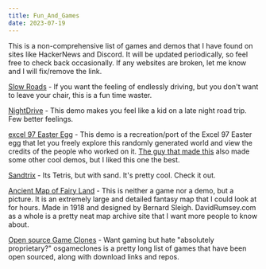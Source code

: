 ```yaml
---
title: Fun_And_Games
date: 2023-07-19
---
```


This is a non-comprehensive list of games and demos that I have found on sites like HackerNews and Discord. It will be updated periodically, so feel free to check back occasionally. If any websites are broken, let me know and I will fix/remove the link.


[Slow Roads](https://slowroads.io/) - If you want the feeling of endlessly driving, but you don't want to leave your chair, this is a fun time waster.

[NightDrive](https://incoherency.co.uk/nightdrive/) - This demo makes you feel like a kid on a late night road trip. Few better feelings.

[excel 97 Easter Egg](https://rezmason.github.io/excel_97_egg/?o=src&l=63,1) - This demo is a recreation/port of the Excel 97 Easter egg that let you freely explore this randomly generated world and view the credits of the people who worked on it. [The guy that made this](https://www.rezmason.net/projects.html) also made some other cool demos, but I liked this one the best.

[Sandtrix](https://mslivo.itch.io/sandtrix) - Its Tetris, but with sand. It's pretty cool. Check it out.

[Ancient Map of Fairy Land](https://www.davidrumsey.com/luna/servlet/detail/RUMSEY~8~1~284920~90057677:An-Ancient-Mappe-of-Fairyland;JSESSIONID=c16e8e27-d9e1-426b-b0a8-98446719f24c?qvq=q%3Amappe%20of%20fairyland%3Bsort%3Apub_list_no_initialsort%2Cpub_date%2Cpub_list_no%2Cseries_no%3Blc%3ARUMSEY%7E8%7E1&sort=pub_list_no_initialsort%2Cpub_date%2Cpub_list_no%2Cseries_no&mi=0&trs=3) - 
This is neither a game nor a demo, but a picture. It is an extremely large and detailed fantasy map that I could look at for hours. Made in 1918 and designed by Bernard Sleigh. DavidRumsey.com as a whole is a pretty neat map archive site that I want more people to know about.

[Open source Game Clones](https://osgameclones.com/) - Want gaming but hate "absolutely proprietary?" osgameclones is a pretty long list of games that have been open sourced, along with download links and repos.